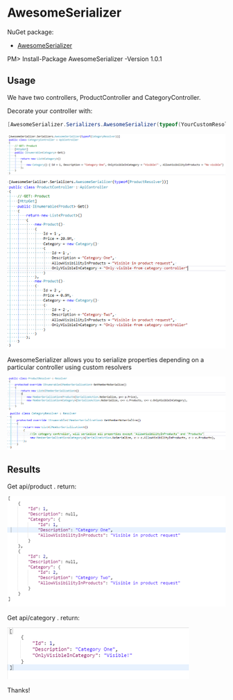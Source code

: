 # AwesomeSerializer

NuGet package:
* [AwesomeSerializer](https://www.nuget.org/packages/AwesomeSerializer)

PM> Install-Package AwesomeSerializer -Version 1.0.1

## Usage
We have two controllers, ProductController and CategoryController.

Decorate your controller with:
```C#
[AwesomeSerializer.Serializers.AwesomeSerializer(typeof(YourCustomResolver))]
```

![alt text](https://github.com/Damian-Pumar/AwesomeSerializer/blob/master/Example/Images/CategoryController.PNG)
![alt text](https://github.com/Damian-Pumar/AwesomeSerializer/blob/master/Example/Images/ProductController.PNG)

AwesomeSerializer allows you to serialize properties depending on a particular controller using custom resolvers

![alt text](https://github.com/Damian-Pumar/AwesomeSerializer/blob/master/Example/Images/ProductResolver.PNG)
![alt text](https://github.com/Damian-Pumar/AwesomeSerializer/blob/master/Example/Images/CategoryResolver.PNG)

## Results
Get api/product .   return:

![alt text](https://github.com/Damian-Pumar/AwesomeSerializer/blob/master/Example/Images/ResultProductController.PNG)

Get api/category .  return:

![alt text](https://github.com/Damian-Pumar/AwesomeSerializer/blob/master/Example/Images/ResultCategoryController.PNG)

Thanks!


